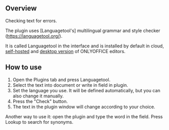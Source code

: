 ## Overview

Checking text for errors.

The plugin uses [Languagetool's] multilingual grammar and style checker (https://languagetool.org/).

It is called Languagetool in the interface and is installed by default in cloud, [self-hosted](https://github.com/ONLYOFFICE/DocumentServer) and [desktop version](https://github.com/ONLYOFFICE/DesktopEditors) of ONLYOFFICE editors. 

## How to use

1. Open the Plugins tab and press Languagetool.
2. Select the text into document or write in field in plugin.
3. Set the language you use. It will be defined automatically, but you can also change it manually.
4. Press the "Check" button.
5. The text in the plugin window will change according to your choice.

Another way to use it: open the plugin and type the word in the field. Press Lookup to search for synonyms.